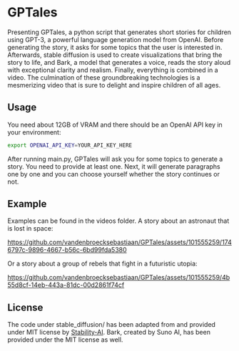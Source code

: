# GPTales

Presenting GPTales, a python script that generates short stories for children
using GPT-3, a powerful language generation model from OpenAI. Before generating
the story, it asks for some topics that the user is interested in. Afterwards,
stable diffusion is used to create visualizations that bring the story to life,
and Bark, a model that generates a voice, reads the story aloud with exceptional
clarity and realism. Finally, everything is combined in a video. The culmination
of these groundbreaking technologies is a mesmerizing video that is sure to
delight and inspire children of all ages.

## Usage

You need about 12GB of VRAM and there should be an OpenAI API key in your environment:
```bash
export OPENAI_API_KEY=YOUR_API_KEY_HERE
```

After running main.py, GPTales will ask you for some topics to generate a story.
You need to provide at least one. Next, it will generate paragraphs one by one
and you can choose yourself whether the story continues or not.

## Example

Examples can be found in the videos folder. A story about an astronaut that is lost in space:

https://github.com/vandenbroecksebastiaan/GPTales/assets/101555259/1746797c-9896-4667-b56c-6bd99fda5380

Or a story about a group of rebels that fight in a futuristic utopia:

https://github.com/vandenbroecksebastiaan/GPTales/assets/101555259/4b55d8cf-14eb-443a-81dc-00d2861f74cf

## License
The code under stable_diffusion/ has been adapted from and provided under MIT
license by [Stability-AI](https://github.com/Stability-AI). Bark, created by
Suno AI, has been provided under the MIT license as well.
